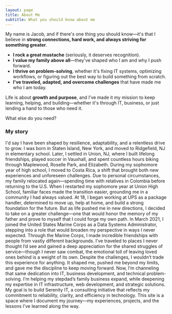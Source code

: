 ```yaml
---
layout: page
title: About Me
subtitle: What you should know about me
---
```


My name is Jacob, and if there's one thing you should know—it's that I believe in **strong connections, hard work, and always striving for something greater**. 

- **I rock a great mustache** (seriously, it deserves recognition).  
- **I value my family above all**—they've shaped who I am and why I push forward.  
- **I thrive on problem-solving**, whether it's fixing IT systems, optimizing workflows, or figuring out the best way to build something from scratch.  
- **I've traveled, adapted, and overcome challenges** that have made me who I am today.  

Life is about **growth and purpose**, and I’ve made it my mission to keep learning, helping, and building—whether it's through IT, business, or just lending a hand to those who need it.

What else do you need?

### My story

I'd say I have been shaped by resilience, adaptability, and a relentless drive to grow. I was born in Staten Island, New York, and moved to Ridgefield, NJ in elementary school. Later, I settled in Union, NJ, where I built lifelong friendships, played soccer in Vauxhall, and spent countless hours biking through Maplewood, Roselle Park, and Elizabeth.
During my sophomore year of high school, I moved to Costa Rica, a shift that brought both new experiences and unforeseen challenges. Due to personal circumstances, my family relocated again—spending time with relatives in Colombia before returning to the U.S. When I restarted my sophomore year at Union High School, familiar faces made the transition easier, grounding me in a community I had always valued.
At 18, I began working at UPS as a package handler, determined to move up, help at home, and build a strong foundation for the future. But as life pushed me in new directions, I decided to take on a greater challenge—one that would honor the memory of my father and prove to myself that I could forge my own path. In March 2021, I joined the United States Marine Corps as a Data Systems Administrator, stepping into a role that would broaden my perspective in ways I never expected.
Through the Marine Corps, I made incredible friendships with people from vastly different backgrounds. I’ve traveled to places I never thought I’d see and gained a deep appreciation for the shared struggles of service—though I never saw combat, the emotional toll of leaving loved ones behind is a weight of its own. Despite the challenges, I wouldn’t trade this experience for anything. It shaped me, pushed me beyond my limits, and gave me the discipline to keep moving forward.
Now, I’m channeling that same dedication into IT, business development, and technical problem-solving. I’m helping my stepdad’s family business expand, while deepening my expertise in IT infrastructure, web development, and strategic solutions. My goal is to build Serenity IT, a consulting initiative that reflects my commitment to reliability, clarity, and efficiency in technology.
This site is a space where I document my journey—my experiences, projects, and the lessons I’ve learned along the way.

